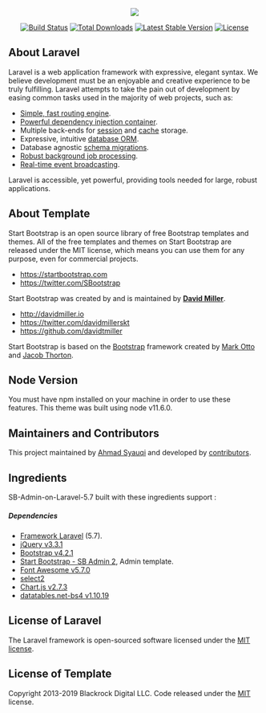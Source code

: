 <p align="center"><img src="https://laravel.com/assets/img/components/logo-laravel.svg"></p>

<p align="center">
<a href="https://travis-ci.org/laravel/framework"><img src="https://travis-ci.org/laravel/framework.svg" alt="Build Status"></a>
<a href="https://packagist.org/packages/laravel/framework"><img src="https://poser.pugx.org/laravel/framework/d/total.svg" alt="Total Downloads"></a>
<a href="https://packagist.org/packages/laravel/framework"><img src="https://poser.pugx.org/laravel/framework/v/stable.svg" alt="Latest Stable Version"></a>
<a href="https://packagist.org/packages/laravel/framework"><img src="https://poser.pugx.org/laravel/framework/license.svg" alt="License"></a>
</p>

## About Laravel

Laravel is a web application framework with expressive, elegant syntax. We believe development must be an enjoyable and creative experience to be truly fulfilling. Laravel attempts to take the pain out of development by easing common tasks used in the majority of web projects, such as:

- [Simple, fast routing engine](https://laravel.com/docs/routing).
- [Powerful dependency injection container](https://laravel.com/docs/container).
- Multiple back-ends for [session](https://laravel.com/docs/session) and [cache](https://laravel.com/docs/cache) storage.
- Expressive, intuitive [database ORM](https://laravel.com/docs/eloquent).
- Database agnostic [schema migrations](https://laravel.com/docs/migrations).
- [Robust background job processing](https://laravel.com/docs/queues).
- [Real-time event broadcasting](https://laravel.com/docs/broadcasting).

Laravel is accessible, yet powerful, providing tools needed for large, robust applications.

## About Template

Start Bootstrap is an open source library of free Bootstrap templates and themes. All of the free templates and themes on Start Bootstrap are released under the MIT license, which means you can use them for any purpose, even for commercial projects.

-   <https://startbootstrap.com>
-   <https://twitter.com/SBootstrap>

Start Bootstrap was created by and is maintained by **[David Miller](http://davidmiller.io/)**.

-   <http://davidmiller.io>
-   <https://twitter.com/davidmillerskt>
-   <https://github.com/davidtmiller>

Start Bootstrap is based on the [Bootstrap](http://getbootstrap.com/) framework created by [Mark Otto](https://twitter.com/mdo) and [Jacob Thorton](https://twitter.com/fat).

## Node Version

You must have npm installed on your machine in order to use these features. This theme was built using node v11.6.0. 

## Maintainers and Contributors

This project maintained by [Ahmad Syauqi](https://github.com/syauqiahmd) and developed by [contributors](https://github.com/syauqiahmd/SB-Admin-on-Laravel-5.7/graphs/contributors).

## Ingredients

SB-Admin-on-Laravel-5.7 built with these ingredients support :

##### Dependencies
* [Framework Laravel](https://laravel.com/docs/5.7) (5.7).
* [jQuery v3.3.1](https://jquery.com/)
* [Bootstrap v4.2.1](https://getbootstrap.com/docs/4.2/getting-started/introduction/)
* [Start Bootstrap - SB Admin 2](https://startbootstrap.com/themes/sb-admin-2/), Admin template.
* [Font Awesome v5.7.0](https://fontawesome.com/start)
* [select2](https://select2.org/)
* [Chart.js v2.7.3](https://www.chartjs.org)
* [datatables.net-bs4 v1.10.19](https://github.com/DataTables/Dist-DataTables-Bootstrap4)

## License of Laravel

The Laravel framework is open-sourced software licensed under the [MIT license](https://opensource.org/licenses/MIT).

## License of Template

Copyright 2013-2019 Blackrock Digital LLC. Code released under the [MIT](https://github.com/BlackrockDigital/startbootstrap-resume/blob/gh-pages/LICENSE) license.
